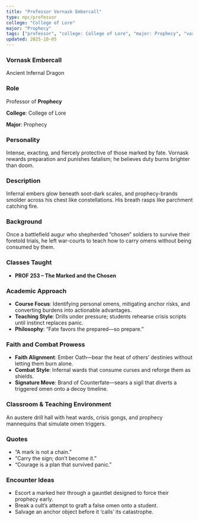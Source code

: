 ```yaml
---
title: "Professor Vornask Embercall"
type: npc/professor
college: "College of Lore"
major: "Prophecy"
tags: ["professor", "college: College of Lore", "major: Prophecy", "variant:infernal"]
updated: 2025-10-05
---
```

### Vornask Embercall

Ancient Infernal Dragon

### Role

Professor of **Prophecy**

**College**: College of Lore

**Major**: Prophecy

### Personality

Intense, exacting, and fiercely protective of those marked by fate. Vornask rewards preparation and punishes fatalism; he believes duty burns brighter than doom.

### Description

Infernal embers glow beneath soot-dark scales, and prophecy-brands smolder across his chest like constellations. His breath rasps like parchment catching fire.

### Background

Once a battlefield augur who shepherded “chosen” soldiers to survive their foretold trials, he left war-courts to teach how to carry omens without being consumed by them.

### Classes Taught

- **PROF 253 – The Marked and the Chosen**



### Academic Approach

- **Course Focus**: Identifying personal omens, mitigating anchor risks, and converting burdens into actionable advantages.
- **Teaching Style**: Drills under pressure; students rehearse crisis scripts until instinct replaces panic.
- **Philosophy**: “Fate favors the prepared—so prepare.”

### Faith and Combat Prowess

- **Faith Alignment**: Ember Oath—bear the heat of others’ destinies without letting them burn alone.
- **Combat Style**: Infernal wards that consume curses and reforge them as shields.
- **Signature Move**: Brand of Counterfate—sears a sigil that diverts a triggered omen onto a decoy timeline.

### Classroom & Teaching Environment

An austere drill hall with heat wards, crisis gongs, and prophecy mannequins that simulate omen triggers.

### Quotes

- “A mark is not a chain.”
- “Carry the sign; don’t become it.”
- “Courage is a plan that survived panic.”

### Encounter Ideas

- Escort a marked heir through a gauntlet designed to force their prophecy early.
- Break a cult’s attempt to graft a false omen onto a student.
- Salvage an anchor object before it ‘calls’ its catastrophe.
